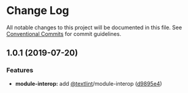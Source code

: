 # Change Log

All notable changes to this project will be documented in this file.
See [Conventional Commits](https://conventionalcommits.org) for commit guidelines.

<a name="1.0.1"></a>
## 1.0.1 (2019-07-20)


### Features

* **module-interop:** add [@textlint](https://github.com/textlint)/module-interop ([d9895e4](https://github.com/textlint/textlint/commit/d9895e4))
